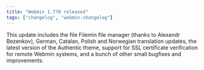 ```yaml
---
title: "Webmin 1.770 released"
tags: ["changelog", "webmin-changelog"]
---
```


This update includes the file Filemin file manager (thanks to Alexandr Bezenkov), German, Catalan, Polish and Norwegian translation updates, the latest version of the Authentic theme, support for SSL certificate verification for remote Webmin systems, and a bunch of other small bugfixes and improvements.
